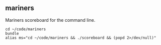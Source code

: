 mariners
--------

Mariners scoreboard for the command line.

```
cd ~/code/mariners
bundle
alias ms="cd ~/code/mariners && ./scoreboard && (popd 2>/dev/null)"
```
